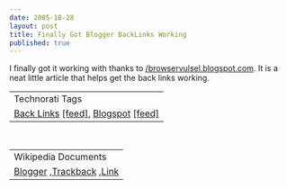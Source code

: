 ```yaml
---
date: 2005-10-28
layout: post
title: Finally Got Blogger BackLinks Working
published: true
---
```

I finally got it working with thanks to <a href="http://browservulsel.blogspot.com/2005/10/blogger-backlinks-custom-way.html">/browservulsel.blogspot.com</a>.  It is a neat little article that helps get the back links working.<p /><table class="TechnoratiHead TagHeader">
<tr><td>Technorati Tags</td></tr>
<tr class="Technorati"><td>
<a href="http://www.technorati.com/tag/Back%20Links" class="Tag" rel="tag">Back Links</a> <a href="http://feeds.technorati.com/feed/posts/tag/Back%20Links" class="Tag">[feed]</a>, <a href="http://www.technorati.com/tag/Blogspot" class="Tag" rel="tag">Blogspot</a> <a href="http://feeds.technorati.com/feed/posts/tag/Blogspot" class="Tag">[feed]</a>
</td></tr>
</table><br /><table class="TechnoratiHead TagHeader">
<tr><td>Wikipedia Documents</td></tr>
<tr class="Technorati"><td>
<a href="http://en.wikipedia.org/wiki/Blogger">Blogger</a> ,<a href="http://en.wikipedia.org/wiki/Trackback">Trackback</a> ,<a href="http://en.wikipedia.org/wiki/Links">Link</a>
</td></tr>
</table><div class="blogger-post-footer"><img class="posterous_download_image" src="https://blogger.googleusercontent.com/tracker/8109338-113054026752435573?l=www.kinlan.co.uk%2Findex.html" height="1" alt="" width="1" /></div>

